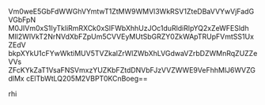 Vm0weE5GbFdWWGhVYmtwT1ZtMW9WMVl3WkRSV1ZteDBaVVYwVjFadGVGbFpN
M0JIVm0xS1IyTkliRmRXCk0xSlFWbXhhUzJOc1duRldiRlpYQ2xZeWFESldh
MlI2WlVkT2NrNVdXbFZpUm5CVVEyMUtSbGRZY0ZkWApTRUpFVmtSS1UxZEdV
bkpXYkU1cFYwWktiMUV5TVZkalZrWlZWbXhLVGdwaVZrbDZWMnRqZUZZeVVs
ZFcKYkZaT1VsaFNSVmxzYUZKbFZtdDNVbFJzVVZWWE9VeFhhMlJ6WVZGdlMx
cElTbWtLQ205M2VBPT0KCnBoeg==

rhi